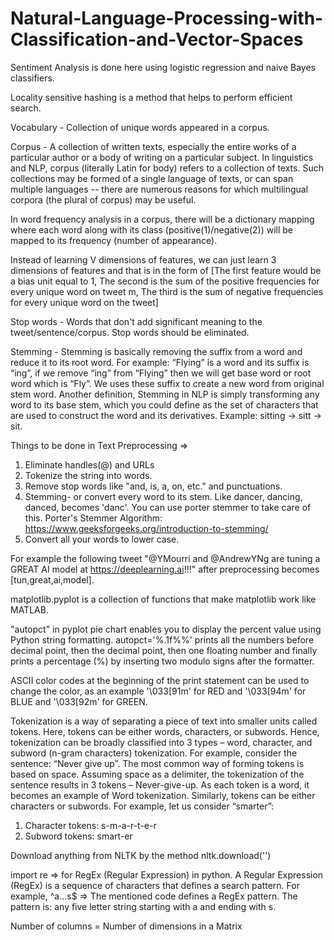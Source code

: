 # Natural-Language-Processing-with-Classification-and-Vector-Spaces
Sentiment Analysis is done here using logistic regression and naive Bayes classifiers.

Locality sensitive hashing is a method that helps to perform efficient search.

Vocabulary - Collection of unique words appeared in a corpus.

Corpus - A collection of written texts, especially the entire works of a particular author or a body of writing on a particular subject. In linguistics and NLP, corpus (literally Latin for body) refers to a collection of texts. Such collections may be formed of a single language of texts, or can span multiple languages -- there are numerous reasons for which multilingual corpora (the plural of corpus) may be useful.

In word frequency analysis in a corpus, there will be a dictionary mapping where each word along with its class (positive(1)/negative(2)) will be mapped to its frequency (number of appearance).

Instead of learning V dimensions of features, we can just learn 3 dimensions of features and that is in the form of [The first feature would be a bias unit equal to 1, The second is the sum of the positive frequencies for every unique word on tweet m, The third is the sum of negative frequencies for every unique word on the tweet]

Stop words - Words that don't add significant meaning to the tweet/sentence/corpus. Stop words should be eliminated.

Stemming - Stemming is basically removing the suffix from a word and reduce it to its root word. For example: “Flying” is a word and its suffix is “ing”, if we remove “ing” from “Flying” then we will get base word or root word which is “Fly”. We uses these suffix to create a new word from original stem word. Another definition, Stemming in NLP is simply transforming any word to its base stem, which you could define as the set of characters that are used to construct the word and its derivatives. Example: sitting -> sitt -> sit.

Things to be done in Text Preprocessing =>
1. Eliminate handles(@) and URLs
2. Tokenize the string into words. 
3. Remove stop words like "and, is, a, on, etc." and punctuations.
4. Stemming- or convert every word to its stem. Like dancer, dancing, danced, becomes 'danc'. You can use porter stemmer to take care of this. Porter's Stemmer Algorithm: https://www.geeksforgeeks.org/introduction-to-stemming/ 
5. Convert all your words to lower case. 

For example the following tweet "@YMourri and @AndrewYNg are tuning a GREAT AI model at https://deeplearning.ai!!!" after preprocessing becomes [tun,great,ai,model]. 

matplotlib.pyplot is a collection of functions that make matplotlib work like MATLAB.

"autopct" in pyplot pie chart enables you to display the percent value using Python string formatting. autopct='%.1f%%' prints all the numbers before decimal point, then the decimal point, then one floating number and finally prints a percentage (%) by inserting two modulo signs after the formatter.

ASCII color codes at the beginning of the print statement can be used to change the color, as an example '\033[91m' for RED and '\033[94m' for BLUE and '\033[92m' for GREEN.

Tokenization is a way of separating a piece of text into smaller units called tokens. Here, tokens can be either words, characters, or subwords. Hence, tokenization can be broadly classified into 3 types – word, character, and subword (n-gram characters) tokenization. For example, consider the sentence: “Never give up”. The most common way of forming tokens is based on space. Assuming space as a delimiter, the tokenization of the sentence results in 3 tokens – Never-give-up. As each token is a word, it becomes an example of Word tokenization. Similarly, tokens can be either characters or subwords. For example, let us consider “smarter”:
1. Character tokens: s-m-a-r-t-e-r
2. Subword tokens: smart-er

Download anything from NLTK by the method nltk.download('')

import re => for RegEx (Regular Expression) in python. A Regular Expression (RegEx) is a sequence of characters that defines a search pattern. For example, ^a...s$ => The mentioned code defines a RegEx pattern. The pattern is: any five letter string starting with a and ending with s.

Number of columns = Number of dimensions in a Matrix




















